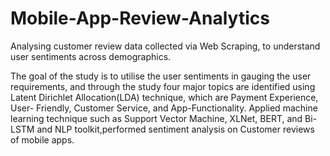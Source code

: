 # Mobile-App-Review-Analytics
Analysing customer review data collected via Web Scraping, to understand user sentiments across demographics.

The goal of the study is to utilise the user sentiments in gauging the user requirements, and through the study four major topics are identified using Latent Dirichlet Allocation(LDA) technique, which are Payment Experience, User- Friendly, Customer Service, and App-Functionality. Applied machine learning technique such as Support Vector Machine, XLNet, BERT, and Bi-LSTM and NLP toolkit,performed sentiment analysis on Customer reviews of mobile apps.
 
